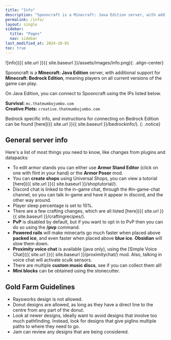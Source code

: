 ```yaml
---
title: "Info"
description: "Spooncraft is a Minecraft: Java Edition server, with additional support for Minecraft: Bedrock Edition, meaning players on all current versions of the game can play."
permalink: /info/
layout: single
sidebar:
  title: "Pages"
  nav: sidebar
last_modified_at: 2024-10-01
toc: true
---
```


![info]({{ site.url }}{{ site.baseurl }}/assets/images/info.png){: .align-center}

Spooncraft is a **Minecraft: Java Edition** server, with additional support for **Minecraft: Bedrock Edition**, meaning players on all current versions of the game can play.

On Java Edition, you can connect to Spooncraft using the IPs listed below.

**Survival:** `mc.thatmumbojumbo.com` \
**Creative Plots:** `creative.thatmumbojumbo.com`

Bedrock specific info, and instructions for connecting on Bedrock Edition can be found [here]({{ site.url }}{{ site.baseurl }}/bedrockinfo/).
{: .notice}

## General server info

Here's a list of most things you need to know, like changes from plugins and datapacks:
- To edit armor stands you can either use **Armor Stand Editor** (click on one with flint in your hand) or the **Armor Poser** mod.
- You can **create shops** using Universal Shops, you can view a tutorial [here]({{ site.url }}{{ site.baseurl }}/shoptutorial/).
- Discord chat is linked to the in-game chat, through the #in-game-chat channel, so you can talk in-game and have it appear in discord, and the other way around.
- Player sleep percentage is set to 10%.
- There are a few crafting changes, which are all listed [here]({{ site.url }}{{ site.baseurl }}/craftingrecipes/).
- **PvP** is disabled by default, but if you want to opt in to PvP then you can do so using the **/pvp** command.
- **Powered rails** will make minecarts go much faster when placed above **packed ice**, and even faster when placed above **blue ice**. **Obsidian** will slow them down.
- **Proximity voice chat** is available (java only), using the [Simple Voice Chat]({{ site.url }}{{ site.baseurl }}/proximitychat/) mod. Also, talking in voice chat will activate sculk sensors.
- There are multiple **custom music discs**, see if you can collect them all!
- **Mini blocks** can be obtained using the stonecutter.

## Gold Farm Guidelines
- Raysworks design is not allowed.
- Donut designs are allowed, as long as they have a direct line to the centre from any part of the donut.
- Look at newer designs, ideally want to avoid designs that involve too much pathfinding. Instead, look for designs that give piglins multiple paths to where they need to go.
- Jam can review any designs that are being considered.